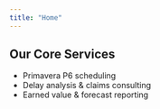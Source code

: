 ```yaml
---
title: "Home"
---
```


## Our Core Services

- Primavera P6 scheduling  
- Delay analysis & claims consulting  
- Earned value & forecast reporting

